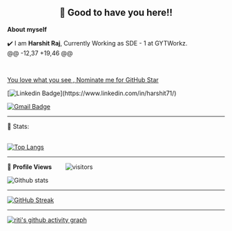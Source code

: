 <!-- README FILE CODE -->



<!-- WAKING HAND WITH GOOD TO HAVE YOU TEXT-->
<h2 align=center>👋 Good to have you here!!</h2>


<!--ABOUT ME CODE-->
**About myself**<br>

✔️ I am **Harshit Raj**, Currently Working as SDE - 1 at GYTWorkz. <br>
@@ -12,37 +19,46 @@

<br>


<!--NOMINATION FOR STAR GIT LINK CODE-->
<a href="https://stars.github.com/nominate/">You love what you see , Nominate me for GitHub Star </a>


<!-- SOCAIL MEDIA HANDLES -->
[![Linkedin Badge](https://img.shields.io/badge/-HarshitRaj-blue?style=flat-square&logo=Linkedin&logoColor=white&link=[https://www.linkedin.com/in/riti2409/](https://www.linkedin.com/in/harshit71/))](https://www.linkedin.com/in/harshit71/)

[![Gmail Badge](https://img.shields.io/badge/-harshit.new71@gmail.com-c14438?style=flat-square&logo=Gmail&logoColor=white&link=mailto:harshit.new71@gmail.com)](mailto:harshit.new71@gmail.com)

---


<!-- STATISTICS ABOUT PROFILE -->

 📶 Stats:<br><br>


<!--  TOP LANGUAGES STATISTICS -->
 [![Top Langs](https://github-readme-stats.vercel.app/api/top-langs/?username=harshit-8080&theme=dark&layout=compact&align=right&width=40%)](https://github.com/harshit-8080/github-readme-stats)

 ---

<!--  PROFILES VIEWS -->
🌱 **Profile Views**&nbsp;&nbsp;&nbsp;&nbsp;&nbsp;&nbsp;&nbsp;
![visitors](https://profile-counter.glitch.me/harshit-8080/count.svg?align=center)


<!-- GITHUB STATISTICS -->
 ![Github stats](https://github-readme-stats.vercel.app/api?username=harshit-8080)  


 <hr>

 
<!--  CONTRIBUTION AND STREAK BLOCK -->
 [![GitHub Streak](https://github-readme-streak-stats.herokuapp.com/?user=harshit-8080&currStreakNum=2FD3EB&fire=pink&sideLabels=F00&theme=nightowl)](https://git.io/streak-stats)       


---


<!-- ACTIVITY GRAPH TRACKER -->
[![riti's github activity graph](https://activity-graph.herokuapp.com/graph?username=harshit-8080&theme=react-dark)](https://github.com/harshit-8080/github-readme-activity-graph)
